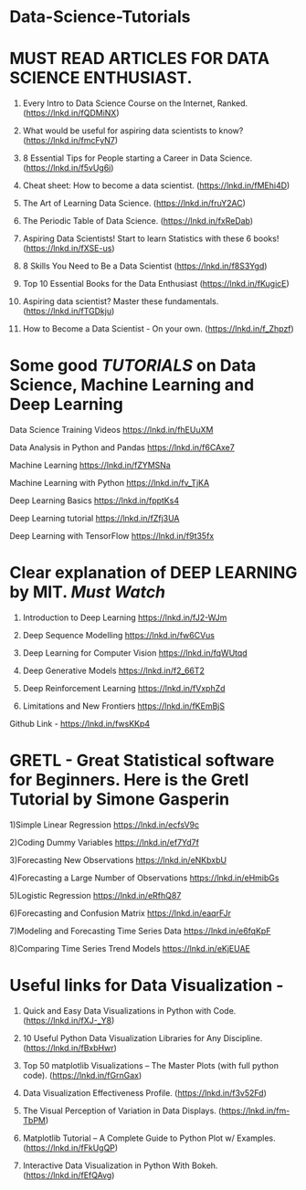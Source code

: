 # Data-Science-Tutorials

MUST READ ARTICLES FOR DATA SCIENCE ENTHUSIAST.
==============================================
1) Every Intro to Data Science Course on the Internet, Ranked.
(https://lnkd.in/fQDMiNX)

2) What would be useful for aspiring data scientists to know?
(https://lnkd.in/fmcFyN7)

3) 8 Essential Tips for People starting a Career in Data Science.
(https://lnkd.in/f5vUg6i)

4) Cheat sheet: How to become a data scientist.
(https://lnkd.in/fMEhi4D)

5) The Art of Learning Data Science.
(https://lnkd.in/fruY2AC)

6) The Periodic Table of Data Science.
(https://lnkd.in/fxReDab)

7) Aspiring Data Scientists! Start to learn Statistics with these 6 books!
(https://lnkd.in/fXSE-us)

8)  8 Skills You Need to Be a Data Scientist
(https://lnkd.in/f8S3Ygd)

9) Top 10 Essential Books for the Data Enthusiast
(https://lnkd.in/fKugicE)

10)  Aspiring data scientist? Master these fundamentals.
(https://lnkd.in/fTGDkju)

11) How to Become a Data Scientist - On your own.
(https://lnkd.in/f_Zhpzf)




Some good ***TUTORIALS*** on Data Science, Machine Learning and Deep Learning
=============================================================================
Data Science Training Videos
https://lnkd.in/fhEUuXM


Data Analysis in Python and Pandas
https://lnkd.in/f6CAxe7
 

Machine Learning
https://lnkd.in/fZYMSNa


Machine Learning with Python
https://lnkd.in/fv_TjKA
 

Deep Learning Basics
https://lnkd.in/fpptKs4
 

Deep Learning tutorial
https://lnkd.in/fZfj3UA


Deep Learning with TensorFlow
https://lnkd.in/f9t35fx




Clear explanation of DEEP LEARNING by MIT.  ***Must Watch*** 
=============================================================
1) Introduction to Deep Learning
https://lnkd.in/fJ2-WJm

2) Deep Sequence Modelling
https://lnkd.in/fw6CVus

3) Deep Learning for Computer Vision
https://lnkd.in/fqWUtqd

4) Deep Generative Models
https://lnkd.in/f2_66T2

5) Deep Reinforcement Learning
https://lnkd.in/fVxphZd

6) Limitations and New Frontiers
https://lnkd.in/fKEmBjS

Github Link - https://lnkd.in/fwsKKp4




GRETL - Great Statistical software for Beginners. Here is the Gretl Tutorial by Simone Gasperin
================================================================================================
1)Simple Linear Regression
https://lnkd.in/ecfsV9c

2)Coding Dummy Variables
https://lnkd.in/ef7Yd7f

3)Forecasting New Observations
https://lnkd.in/eNKbxbU

4)Forecasting a Large Number of Observations
https://lnkd.in/eHmibGs

5)Logistic Regression
https://lnkd.in/eRfhQ87

6)Forecasting and Confusion Matrix
https://lnkd.in/eaqrFJr

7)Modeling and Forecasting Time Series Data
https://lnkd.in/e6fqKpF
  
8)Comparing Time Series Trend Models
https://lnkd.in/eKjEUAE



Useful links for Data Visualization - 
====================================
1) Quick and Easy Data Visualizations in Python with Code.
(https://lnkd.in/fXJ-_Y8)

2) 10 Useful Python Data Visualization Libraries for Any Discipline.
(https://lnkd.in/fBxbHwr)

3) Top 50 matplotlib Visualizations – The Master Plots (with full python code).
(https://lnkd.in/fGrnGax)

4) Data Visualization Effectiveness Profile.
(https://lnkd.in/f3v52Fd)

5) The Visual Perception of Variation in Data Displays.
(https://lnkd.in/fm-TbPM)

6) Matplotlib Tutorial – A Complete Guide to Python Plot w/ Examples.
(https://lnkd.in/fFkUgQP)

7) Interactive Data Visualization in Python With Bokeh.
(https://lnkd.in/fEfQAvg)

